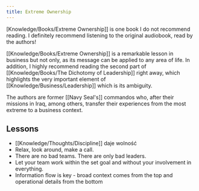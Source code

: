 ```yaml
---
title: Extreme Ownership
---
```


[Knowledge/Books/Extreme Ownership]] is one book I do not recommend reading. I definitely recommend listening to the original audiobook, read by the authors!

[[Knowledge/Books/Extreme Ownership]] is a remarkable lesson in business but not only, as its message can be applied to any area of life. In addition, I highly recommend reading the second part of [[Knowledge/Books/The Dichotomy of Leadership]] right away, which highlights the very important element of [[Knowledge/Business/Leadership]] which is its ambiguity.

The authors are former [[Navy Seal's]] commandos who, after their missions in Iraq, among others, transfer their experiences from the most extreme to a business context.

## Lessons
- [[Knowledge/Thoughts/Discipline]] daje wolność
- Relax, look around, make a call.
- There are no bad teams. There are only bad leaders.
- Let your team work within the set goal and without your involvement in everything.
- Information flow is key - broad context comes from the top and operational details from the bottom